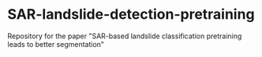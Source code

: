 # SAR-landslide-detection-pretraining
Repository for the paper "SAR-based landslide classification pretraining leads to better segmentation" 
